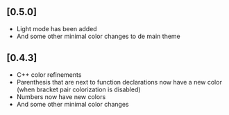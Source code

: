 ## [0.5.0]
- Light mode has been added
- And some other minimal color changes to de main theme

## [0.4.3]
- C++ color refinements
- Parenthesis that are next to function declarations now have a new color (when bracket pair colorization is disabled)
- Numbers now have new colors
- And some other minimal color changes